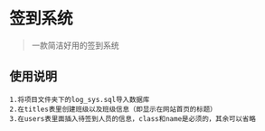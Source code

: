 # 签到系统
> 一款简洁好用的签到系统

## 使用说明
    1.将项目文件夹下的log_sys.sql导入数据库
    2.在titles表里创建班级以及班级信息（即显示在网站首页的标题）
    3.在users表里面插入待签到人员的信息，class和name是必须的，其余可以省略

